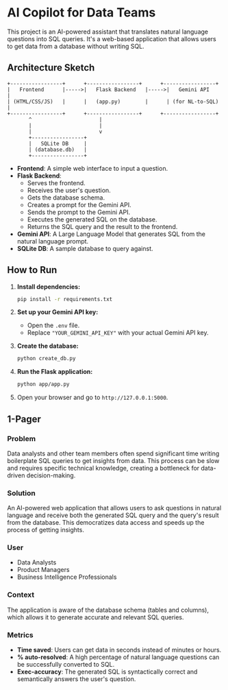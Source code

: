 # AI Copilot for Data Teams

This project is an AI-powered assistant that translates natural language questions into SQL queries. It's a web-based application that allows users to get data from a database without writing SQL.

## Architecture Sketch

```
+-----------------+      +-----------------+      +-----------------+
|   Frontend      |----->|   Flask Backend   |----->|   Gemini API    |
| (HTML/CSS/JS)   |      |   (app.py)        |      | (for NL-to-SQL) |
+-----------------+      +-----------------+      +-----------------+
       ^                      |
       |                      |
       |                      v
       +-----------------+
       |   SQLite DB     |
       | (database.db)   |
       +-----------------+
```

- **Frontend**: A simple web interface to input a question.
- **Flask Backend**: 
    - Serves the frontend.
    - Receives the user's question.
    - Gets the database schema.
    - Creates a prompt for the Gemini API.
    - Sends the prompt to the Gemini API.
    - Executes the generated SQL on the database.
    - Returns the SQL query and the result to the frontend.
- **Gemini API**: A Large Language Model that generates SQL from the natural language prompt.
- **SQLite DB**: A sample database to query against.

## How to Run

1.  **Install dependencies:**
    ```bash
    pip install -r requirements.txt
    ```

2.  **Set up your Gemini API key:**
    - Open the `.env` file.
    - Replace `"YOUR_GEMINI_API_KEY"` with your actual Gemini API key.

3.  **Create the database:**
    ```bash
    python create_db.py
    ```

4.  **Run the Flask application:**
    ```bash
    python app/app.py
    ```

5.  Open your browser and go to `http://127.0.0.1:5000`.

## 1-Pager

### Problem
Data analysts and other team members often spend significant time writing boilerplate SQL queries to get insights from data. This process can be slow and requires specific technical knowledge, creating a bottleneck for data-driven decision-making.

### Solution
An AI-powered web application that allows users to ask questions in natural language and receive both the generated SQL query and the query's result from the database. This democratizes data access and speeds up the process of getting insights.

### User
- Data Analysts
- Product Managers
- Business Intelligence Professionals

### Context
The application is aware of the database schema (tables and columns), which allows it to generate accurate and relevant SQL queries.

### Metrics
- **Time saved**: Users can get data in seconds instead of minutes or hours.
- **% auto-resolved**: A high percentage of natural language questions can be successfully converted to SQL.
- **Exec-accuracy**: The generated SQL is syntactically correct and semantically answers the user's question.




